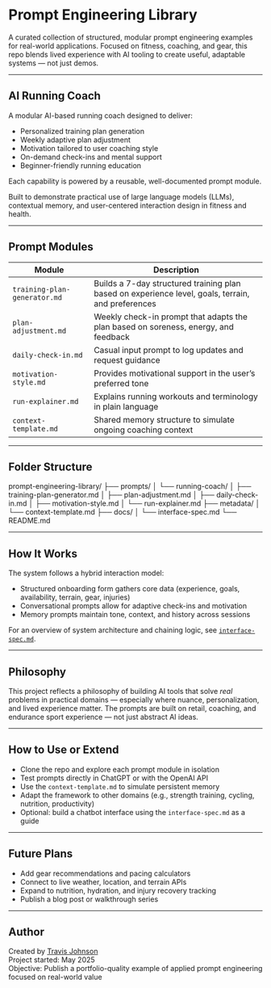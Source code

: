 # Prompt Engineering Library

A curated collection of structured, modular prompt engineering examples for real-world applications. Focused on fitness, coaching, and gear, this repo blends lived experience with AI tooling to create useful, adaptable systems — not just demos.

---

## AI Running Coach

A modular AI-based running coach designed to deliver:

- Personalized training plan generation
- Weekly adaptive plan adjustment
- Motivation tailored to user coaching style
- On-demand check-ins and mental support
- Beginner-friendly running education

Each capability is powered by a reusable, well-documented prompt module.

Built to demonstrate practical use of large language models (LLMs), contextual memory, and user-centered interaction design in fitness and health.

---

## Prompt Modules

| Module | Description |
|--------|-------------|
| `training-plan-generator.md` | Builds a 7-day structured training plan based on experience level, goals, terrain, and preferences |
| `plan-adjustment.md` | Weekly check-in prompt that adapts the plan based on soreness, energy, and feedback |
| `daily-check-in.md` | Casual input prompt to log updates and request guidance |
| `motivation-style.md` | Provides motivational support in the user’s preferred tone |
| `run-explainer.md` | Explains running workouts and terminology in plain language |
| `context-template.md` | Shared memory structure to simulate ongoing coaching context |

---

## Folder Structure

prompt-engineering-library/
├── prompts/
│ └── running-coach/
│ ├── training-plan-generator.md
│ ├── plan-adjustment.md
│ ├── daily-check-in.md
│ ├── motivation-style.md
│ └── run-explainer.md
├── metadata/
│ └── context-template.md
├── docs/
│ └── interface-spec.md
└── README.md


---

## How It Works

The system follows a hybrid interaction model:

- Structured onboarding form gathers core data (experience, goals, availability, terrain, gear, injuries)
- Conversational prompts allow for adaptive check-ins and motivation
- Memory prompts maintain tone, context, and history across sessions

For an overview of system architecture and chaining logic, see [`interface-spec.md`](docs/interface-spec.md).

---

## Philosophy

This project reflects a philosophy of building AI tools that solve *real* problems in practical domains — especially where nuance, personalization, and lived experience matter. The prompts are built on retail, coaching, and endurance sport experience — not just abstract AI ideas.

---

## How to Use or Extend

- Clone the repo and explore each prompt module in isolation
- Test prompts directly in ChatGPT or with the OpenAI API
- Use the `context-template.md` to simulate persistent memory
- Adapt the framework to other domains (e.g., strength training, cycling, nutrition, productivity)
- Optional: build a chatbot interface using the `interface-spec.md` as a guide

---

## Future Plans

- Add gear recommendations and pacing calculators
- Connect to live weather, location, and terrain APIs
- Expand to nutrition, hydration, and injury recovery tracking
- Publish a blog post or walkthrough series

---

## Author

Created by [Travis Johnson](https://github.com/t4johnson)  
Project started: May 2025  
Objective: Publish a portfolio-quality example of applied prompt engineering focused on real-world value
